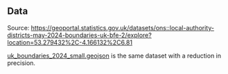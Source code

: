 ## Data

Source: <https://geoportal.statistics.gov.uk/datasets/ons::local-authority-districts-may-2024-boundaries-uk-bfe-2/explore?location=53.279432%2C-4.166132%2C6.81>

[uk_boundaries_2024_small.geojson](./uk_boundaries_2024_small.geojson) is the same dataset with a reduction in precision.